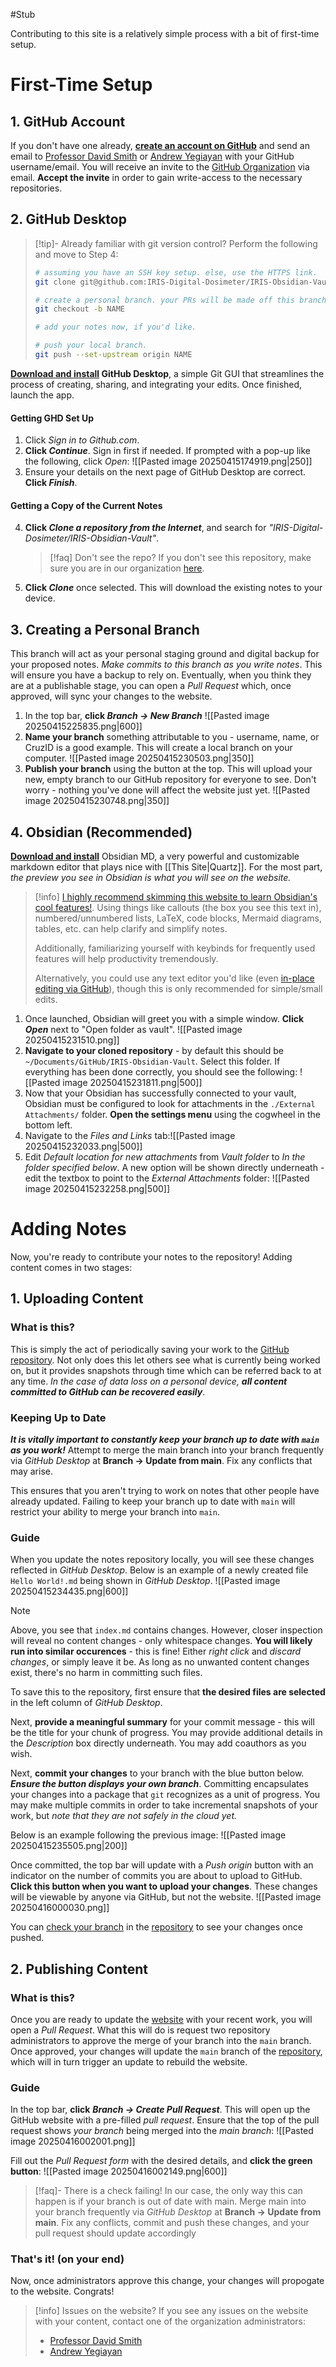 #Stub 

Contributing to this site is a relatively simple process with a bit of first-time setup. 
# First-Time Setup

## 1. GitHub Account
If you don't have one already, **[create an account on GitHub](https://github.com/)** and send an email to [Professor David Smith](mailto:dsmith8@ucsc.edu) or [Andrew Yegiayan](mailto:andrewyegiayan@gmail.com) with your GitHub username/email. You will receive an invite to the [GitHub Organization](https://github.com/IRIS-Digital-Dosimeter) via email. **Accept the invite** in order to gain write-access to the necessary repositories.

## 2. GitHub Desktop

> [!tip]- Already familiar with git version control?
> Perform the following and move to Step 4:
> ```bash
> # assuming you have an SSH key setup. else, use the HTTPS link.
> git clone git@github.com:IRIS-Digital-Dosimeter/IRIS-Obsidian-Vault.git
> 
> # create a personal branch. your PRs will be made off this branch, so name it something recognizable (please).
> git checkout -b NAME
> 
> # add your notes now, if you'd like. 
> 
> # push your local branch.
> git push --set-upstream origin NAME
>```

**[Download and install](https://desktop.github.com/download/) GitHub Desktop**, a simple Git GUI that streamlines the process of creating, sharing, and integrating your edits. Once finished, launch the app.
#### Getting GHD Set Up
1. Click *Sign in to Github.com*.
2. **Click *Continue***. Sign in first if needed. If prompted with a pop-up like the following, click *Open*:
![[Pasted image 20250415174919.png|250]]
3. Ensure your details on the next page of GitHub Desktop are correct. **Click *Finish***.

#### Getting a Copy of the Current Notes

4. **Click *Clone a repository from the Internet***, and search for *"IRIS-Digital-Dosimeter/IRIS-Obsidian-Vault"*.
   > [!faq] Don't see the repo?
   > If you don't see this repository, make sure you are in our organization [here](https://github.com/settings/organizations).
5. **Click *Clone*** once selected. This will download the existing notes to your device.

## 3. Creating a Personal Branch
This branch will act as your personal staging ground and digital backup for your proposed notes. *Make commits to this branch as you write notes*. This will ensure you have a backup to rely on. Eventually, when you think they are at a publishable stage, you can open a *Pull Request* which, once approved, will sync your changes to the website.

1. In the top bar, **click *Branch -> New Branch***
![[Pasted image 20250415225835.png|600]]
2. **Name your branch** something attributable to you - username, name, or CruzID is a good example. This will create a local branch on your computer.
![[Pasted image 20250415230503.png|350]]
3. **Publish your branch** using the button at the top. This will upload your new, empty branch to our GitHub repository for everyone to see. Don't worry - nothing you've done will affect the website just yet.
![[Pasted image 20250415230748.png|350]]
## 4. Obsidian (Recommended)
**[Download and install](https://obsidian.md/)** Obsidian MD, a very powerful and customizable markdown editor that plays nice with [[This Site|Quartz]]. For the most part, *the preview you see in Obsidian is what you will see on the website.*

> [!info]
> [I highly recommend skimming this website to learn Obsidian's cool features!](https://help.obsidian.md/). Using things like callouts (the box you see this text in), numbered/unnumbered lists, LaTeX, code blocks, Mermaid diagrams, tables, etc. can help clarify and simplify notes.
> 
> Additionally, familiarizing yourself with keybinds for frequently used features will help productivity tremendously.
> 
> Alternatively, you could use any text editor you'd like (even [in-place editing via GitHub](https://docs.github.com/en/repositories/working-with-files/managing-files/editing-files)), though this is only recommended for simple/small edits.
> 


1. Once launched, Obsidian will greet you with a simple window. **Click *Open*** next to "Open folder as vault".
![[Pasted image 20250415231510.png]]
2. **Navigate to your cloned repository** - by default this should be `~/Documents/GitHub/IRIS-Obsidian-Vault`. Select this folder. If everything has been done correctly, you should see the following:
   ![[Pasted image 20250415231811.png|500]]
3. Now that your Obsidian has successfully connected to your vault, Obsidian must be configured to look for attachments in the `./External Attachments/` folder. **Open the settings menu** using the cogwheel in the bottom left.
4. Navigate to the *Files and Links* tab:![[Pasted image 20250415232033.png|500]]
5. Edit *Default location for new attachments* from *Vault folder* to *In the folder specified below*. A new option will be shown directly underneath - edit the textbox to point to the *External Attachments* folder: 
   ![[Pasted image 20250415232258.png|500]]

# Adding Notes
Now, you're ready to contribute your notes to the repository! Adding content comes in two stages:
## 1. Uploading Content

### What is this?
This is simply the act of periodically saving your work to the [GitHub repository](https://github.com/IRIS-Digital-Dosimeter/IRIS-Obsidian-Vault/). Not only does this let others see what is currently being worked on, but it provides snapshots through time which can be referred back to at any time. *In the case of data loss on a personal device, **all content committed to GitHub can be recovered easily***.

### Keeping Up to Date

***It is vitally important to constantly keep your branch up to date with `main` as you work!*** Attempt to merge the main branch into your branch frequently via *GitHub Desktop* at **Branch -> Update from main**. Fix any conflicts that may arise.

This ensures that you aren't trying to work on notes that other people have already updated. Failing to keep your branch up to date with `main` will restrict your ability to merge your branch into `main`.
### Guide

When you update the notes repository locally, you will see these changes reflected in *GitHub Desktop*. Below is an example of a newly created file `Hello World!.md` being shown in *GitHub Desktop*.
![[Pasted image 20250415234435.png|600]]

> [!NOTE]
> Above, you see that `index.md` contains changes. However, closer inspection will reveal no content changes - only whitespace changes. **You will likely run into similar occurences** - this is fine! Either *right click* and *discard changes*, or simply leave it be. As long as no unwanted content changes exist, there's no harm in committing such files.

To save this to the repository, first ensure that **the desired files are selected** in the left column of *GitHub Desktop*. 

Next, **provide a meaningful summary** for your commit message - this will be the title for your chunk of progress. You may provide additional details in the *Description* box directly underneath. You may add coauthors as you wish.

Next, **commit your changes** to your branch with the blue button below. ***Ensure the button displays your own branch***. Committing encapsulates your changes into a package that `git` recognizes as a unit of progress. You may make multiple commits in order to take incremental snapshots of your work, but *note that they are not safely in the cloud yet.*

Below is an example following the previous image:
![[Pasted image 20250415235505.png|200]]

Once committed, the top bar will update with a *Push origin* button with an indicator on the number of commits you are about to upload to GitHub. **Click this button when you want to upload your changes**. These changes will be viewable by anyone via GitHub, but not the website.
![[Pasted image 20250416000030.png]]

You can [check your branch](https://github.com/IRIS-Digital-Dosimeter/IRIS-Obsidian-Vault/branches) in the [repository](https://github.com/IRIS-Digital-Dosimeter/IRIS-Obsidian-Vault/) to see your changes once pushed.
## 2. Publishing Content
### What is this?

Once you are ready to update the [website](https://iris-digital-dosimeter.github.io/) with your recent work, you will open a *Pull Request*. What this will do is request two repository administrators to approve the merge of your branch into the `main` branch. Once approved, your changes will update the `main` branch of the [repository](https://github.com/IRIS-Digital-Dosimeter/IRIS-Obsidian-Vault/), which will in turn trigger an update to rebuild the website.

### Guide

In the top bar, **click** ***Branch -> Create Pull Request***. This will open up the GitHub website with a pre-filled *pull request*. Ensure that the top of the pull request shows *your branch* being merged into the *main branch*:
![[Pasted image 20250416002001.png]]

Fill out the *Pull Request form* with the desired details, and **click the green button**:
![[Pasted image 20250416002149.png|600]]

> [!faq]- There is a check failing!
> In our case, the only way this can happen is if your branch is out of date with main. Merge main into your branch frequently via *GitHub Desktop* at **Branch -> Update from main**. Fix any conflicts, commit and push these changes, and your pull request should update accordingly
### That's it! (on your end)

Now, once administrators approve this change, your changes will propogate to the website. Congrats!


> [!info] Issues on the website?
> If you see any issues on the website with your content, contact one of the organization administrators:
> - [Professor David Smith](mailto:dsmith8@ucsc.edu)
> - [Andrew Yegiayan](mailto:andrewyegiayan@gmail.com)
